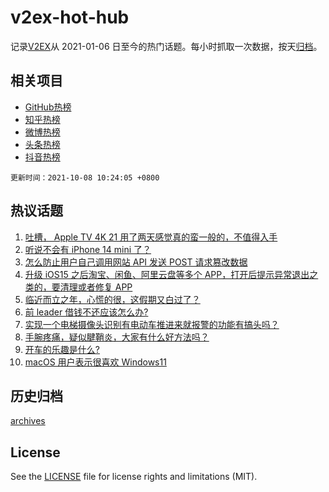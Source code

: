 # v2ex-hot-hub

 记录[V2EX](https://www.v2ex.com/)从 2021-01-06 日至今的热门话题。每小时抓取一次数据，按天[归档](archives)。
 
 ## 相关项目

- [GitHub热榜](https://github.com/snaildev/github-hot-hub)
- [知乎热榜](https://github.com/snaildev/zhihu-hot-hub)
- [微博热榜](https://github.com/snaildev/weibo-hot-hub)
- [头条热榜](https://github.com/snaildev/toutiao-hot-hub)
- [抖音热榜](https://github.com/snaildev/douyin-hot-hub)


 `更新时间：2021-10-08 10:24:05 +0800`

## 热议话题

1. [吐槽， Apple TV 4K 21 用了两天感觉真的蛮一般的，不值得入手](https://www.v2ex.com/t/806189)
1. [听说不会有 iPhone 14 mini 了？](https://www.v2ex.com/t/806210)
1. [怎么防止用户自己调用网站 API 发送 POST 请求篡改数据](https://www.v2ex.com/t/806211)
1. [升级 iOS15 之后淘宝、闲鱼、阿里云盘等多个 APP，打开后提示异常退出之类的，要清理或者修复 APP](https://www.v2ex.com/t/806185)
1. [临近而立之年，心慌的很，这假期又白过了？](https://www.v2ex.com/t/806276)
1. [前 leader 借钱不还应该怎么办?](https://www.v2ex.com/t/806212)
1. [实现一个电梯摄像头识别有电动车推进来就报警的功能有搞头吗？](https://www.v2ex.com/t/806220)
1. [手腕疼痛，疑似腱鞘炎，大家有什么好方法吗？](https://www.v2ex.com/t/806191)
1. [开车的乐趣是什么?](https://www.v2ex.com/t/806327)
1. [macOS 用户表示很喜欢 Windows11](https://www.v2ex.com/t/806201)

## 历史归档

[archives](archives)

## License

See the [LICENSE](LICENSE) file for license rights and limitations (MIT).
